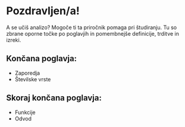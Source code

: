 # Pozdravljen/a!

A se učiš analizo? Mogoče ti ta priročnik pomaga pri študiranju. Tu so zbrane oporne točke po poglavjih in pomembnejše definicije, trditve in izreki.

## Končana poglavja:
- Zaporedja
- Številske vrste

## Skoraj končana poglavja:
- Funkcije
- Odvod

